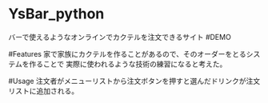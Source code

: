 # YsBar_python
バーで使えるようなオンラインでカクテルを注文できるサイト
#DEMO

#Features
家で家族にカクテルを作ることがあるので、そのオーダーをとるシステムを作ることで
実際に使われるような技術の練習になると考えた。

#Usage
注文者がメニューリストから注文ボタンを押すと選んだドリンクが注文リストに追加される。
